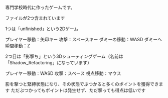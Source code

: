 専門学校時代に作ったゲームです。

ファイルが2つ含まれています

1つは「unfinished」という2Dゲーム

プレイヤー移動：矢印キー
攻撃：スペースキー
ダミーの移動：WASD
ダミーへ瞬間移動：Z

2つ目は「影撃ち」という3Dシューティングゲーム（名前は「Shadow_Refactoring」になっています）

プレイヤー移動：WASD
攻撃：スペース
視点移動：マウス

影を撃つと緊縛状態になり、その状態でぶつかると多くのポイントを獲得できます
ただぶつかってもポイントは発生せず、ただ撃っても得点は低いです
